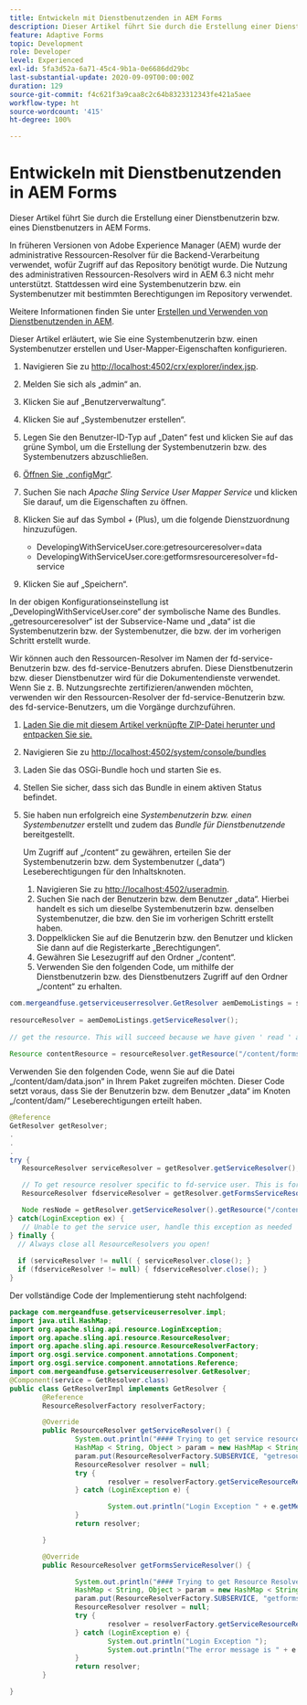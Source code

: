 ```yaml
---
title: Entwickeln mit Dienstbenutzenden in AEM Forms
description: Dieser Artikel führt Sie durch die Erstellung einer Dienstbenutzerin bzw. eines Dienstbenutzers in AEM Forms.
feature: Adaptive Forms
topic: Development
role: Developer
level: Experienced
exl-id: 5fa3d52a-6a71-45c4-9b1a-0e6686dd29bc
last-substantial-update: 2020-09-09T00:00:00Z
duration: 129
source-git-commit: f4c621f3a9caa8c2c64b8323312343fe421a5aee
workflow-type: ht
source-wordcount: '415'
ht-degree: 100%

---
```


# Entwickeln mit Dienstbenutzenden in AEM Forms

Dieser Artikel führt Sie durch die Erstellung einer Dienstbenutzerin bzw. eines Dienstbenutzers in AEM Forms.

In früheren Versionen von Adobe Experience Manager (AEM) wurde der administrative Ressourcen-Resolver für die Backend-Verarbeitung verwendet, wofür Zugriff auf das Repository benötigt wurde. Die Nutzung des administrativen Ressourcen-Resolvers wird in AEM 6.3 nicht mehr unterstützt. Stattdessen wird eine Systembenutzerin bzw. ein Systembenutzer mit bestimmten Berechtigungen im Repository verwendet.

Weitere Informationen finden Sie unter [Erstellen und Verwenden von Dienstbenutzenden in AEM](https://experienceleague.adobe.com/docs/experience-manager-learn/cloud-service/developing/advanced/service-users.html?lang=de).

Dieser Artikel erläutert, wie Sie eine Systembenutzerin bzw. einen Systembenutzer erstellen und User-Mapper-Eigenschaften konfigurieren.

1. Navigieren Sie zu [http://localhost:4502/crx/explorer/index.jsp](http://localhost:4502/crx/explorer/index.jsp).
1. Melden Sie sich als „admin“ an.
1. Klicken Sie auf „Benutzerverwaltung“.
1. Klicken Sie auf „Systembenutzer erstellen“.
1. Legen Sie den Benutzer-ID-Typ auf „Daten“ fest und klicken Sie auf das grüne Symbol, um die Erstellung der Systembenutzerin bzw. des Systembenutzers abzuschließen.
1. [Öffnen Sie „configMgr“](http://localhost:4502/system/console/configMgr).
1. Suchen Sie nach _Apache Sling Service User Mapper Service_ und klicken Sie darauf, um die Eigenschaften zu öffnen.
1. Klicken Sie auf das Symbol *+* (Plus), um die folgende Dienstzuordnung hinzuzufügen.

   * DevelopingWithServiceUser.core:getresourceresolver=data
   * DevelopingWithServiceUser.core:getformsresourceresolver=fd-service

1. Klicken Sie auf „Speichern“.

In der obigen Konfigurationseinstellung ist „DevelopingWithServiceUser.core“ der symbolische Name des Bundles. „getresourceresolver“ ist der Subservice-Name und „data“ ist die Systembenutzerin bzw. der Systembenutzer, die bzw. der im vorherigen Schritt erstellt wurde.

Wir können auch den Ressourcen-Resolver im Namen der fd-service-Benutzerin bzw. des fd-service-Benutzers abrufen. Diese Dienstbenutzerin bzw. dieser Dienstbenutzer wird für die Dokumentendienste verwendet. Wenn Sie z. B. Nutzungsrechte zertifizieren/anwenden möchten, verwenden wir den Ressourcen-Resolver der fd-service-Benutzerin bzw. des fd-service-Benutzers, um die Vorgänge durchzuführen.

1. [Laden Sie die mit diesem Artikel verknüpfte ZIP-Datei herunter und entpacken Sie sie.](assets/developingwithserviceuser.zip)
1. Navigieren Sie zu [http://localhost:4502/system/console/bundles](http://localhost:4502/system/console/bundles)
1. Laden Sie das OSGi-Bundle hoch und starten Sie es.
1. Stellen Sie sicher, dass sich das Bundle in einem aktiven Status befindet.
1. Sie haben nun erfolgreich eine *Systembenutzerin bzw. einen Systembenutzer* erstellt und zudem das *Bundle für Dienstbenutzende* bereitgestellt.

   Um Zugriff auf „/content“ zu gewähren, erteilen Sie der Systembenutzerin bzw. dem Systembenutzer („data“) Leseberechtigungen für den Inhaltsknoten.

   1. Navigieren Sie zu [http://localhost:4502/useradmin](http://localhost:4502/useradmin).
   1. Suchen Sie nach der Benutzerin bzw. dem Benutzer „data“. Hierbei handelt es sich um dieselbe Systembenutzerin bzw. denselben Systembenutzer, die bzw. den Sie im vorherigen Schritt erstellt haben.
   1. Doppelklicken Sie auf die Benutzerin bzw. den Benutzer und klicken Sie dann auf die Registerkarte „Berechtigungen“.
   1. Gewähren Sie Lesezugriff auf den Ordner „/content“.
   1. Verwenden Sie den folgenden Code, um mithilfe der Dienstbenutzerin bzw. des Dienstbenutzers Zugriff auf den Ordner „/content“ zu erhalten.



```java
com.mergeandfuse.getserviceuserresolver.GetResolver aemDemoListings = sling.getService(com.mergeandfuse.getserviceuserresolver.GetResolver.class);
   
resourceResolver = aemDemoListings.getServiceResolver();
   
// get the resource. This will succeed because we have given ' read ' access to the content node
   
Resource contentResource = resourceResolver.getResource("/content/forms/af/sandbox/abc.pdf");
```

Verwenden Sie den folgenden Code, wenn Sie auf die Datei „/content/dam/data.json“ in Ihrem Paket zugreifen möchten. Dieser Code setzt voraus, dass Sie der Benutzerin bzw. dem Benutzer „data“ im Knoten „/content/dam/“ Leseberechtigungen erteilt haben.

```java
@Reference
GetResolver getResolver;
.
.
.
try {
   ResourceResolver serviceResolver = getResolver.getServiceResolver();

   // To get resource resolver specific to fd-service user. This is for Document Services
   ResourceResolver fdserviceResolver = getResolver.getFormsServiceResolver();

   Node resNode = getResolver.getServiceResolver().getResource("/content/dam/data.json").adaptTo(Node.class);
} catch(LoginException ex) {
   // Unable to get the service user, handle this exception as needed
} finally {
  // Always close all ResourceResolvers you open!
  
  if (serviceResolver != null( { serviceResolver.close(); }
  if (fdserviceResolver != null) { fdserviceResolver.close(); }
}
```

Der vollständige Code der Implementierung steht nachfolgend:

```java
package com.mergeandfuse.getserviceuserresolver.impl;
import java.util.HashMap;
import org.apache.sling.api.resource.LoginException;
import org.apache.sling.api.resource.ResourceResolver;
import org.apache.sling.api.resource.ResourceResolverFactory;
import org.osgi.service.component.annotations.Component;
import org.osgi.service.component.annotations.Reference;
import com.mergeandfuse.getserviceuserresolver.GetResolver;
@Component(service = GetResolver.class)
public class GetResolverImpl implements GetResolver {
        @Reference
        ResourceResolverFactory resolverFactory;

        @Override
        public ResourceResolver getServiceResolver() {
                System.out.println("#### Trying to get service resource resolver ....  in my bundle");
                HashMap < String, Object > param = new HashMap < String, Object > ();
                param.put(ResourceResolverFactory.SUBSERVICE, "getresourceresolver");
                ResourceResolver resolver = null;
                try {
                        resolver = resolverFactory.getServiceResourceResolver(param);
                } catch (LoginException e) {

                        System.out.println("Login Exception " + e.getMessage());
                }
                return resolver;

        }

        @Override
        public ResourceResolver getFormsServiceResolver() {

                System.out.println("#### Trying to get Resource Resolver for forms ....  in my bundle");
                HashMap < String, Object > param = new HashMap < String, Object > ();
                param.put(ResourceResolverFactory.SUBSERVICE, "getformsresourceresolver");
                ResourceResolver resolver = null;
                try {
                        resolver = resolverFactory.getServiceResourceResolver(param);
                } catch (LoginException e) {
                        System.out.println("Login Exception ");
                        System.out.println("The error message is " + e.getMessage());
                }
                return resolver;
        }

}
```
